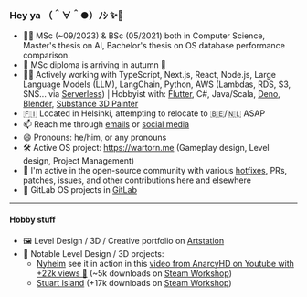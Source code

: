 ### Hey ya （＾∀＾●）ﾉｼ ✨👋

- 🧑‍🎓 MSc (~09/2023) & BSc (05/2021) both in Computer Science, Master's thesis on AI, Bachelor's thesis on OS database performance comparison.
- 🤦 MSc diploma is arriving in autumn 🥳
- 👩‍💻 Actively working with TypeScript, Next.js, React, Node.js, Large Language Models (LLM), LangChain, Python, AWS (Lambdas, RDS, S3, SNS... via [Serverless](https://www.serverless.com/)) | Hobbyist with: [Flutter](https://flutter.dev/), C#, Java/Scala, [Deno](https://deno.land/), [Blender](https://www.blender.org/), [Substance 3D Painter](https://www.adobe.com/fi/products/substance3d-painter.html)
- 🇫🇮 Located in Helsinki, attempting to relocate to 🇧🇪/🇳🇱 ASAP
- 📫 Reach me through [emails](mailto:superihippo@gmail.com) or [social media](https://twitter.com/iamkerkkoh)
- 😄 Pronouns: he/him, or any pronouns
- 🛠️ Active OS project: https://wartorn.me (Gameplay design, Level design, Project Management)
- 🐙 I'm active in the open-source community with various [hotfixes](https://github.com/vercel-labs/ai/issues/260), PRs, patches, issues, and other contributions here and elsewhere
- 🧪 GitLab OS projects in [GitLab](https://gitlab.com/kerkkoh)

---

#### Hobby stuff
- 🖼️ Level Design / 3D / Creative portfolio on [Artstation](https://www.artstation.com/kerkkoh)
- 🌄 Notable Level Design / 3D projects:
  - [Nyheim](https://www.artstation.com/artwork/B1bnXl) see it in action in this [video from AnarcyHD on Youtube with +22k views 👀](https://www.youtube.com/watch?v=tdS8IJgYcDE) (~5k downloads on [Steam Workshop](https://steamcommunity.com/sharedfiles/filedetails/?id=2633522605))
  - [Stuart Island](https://www.artstation.com/artwork/WKG3w3) (+17k downloads on [Steam Workshop](https://steamcommunity.com/sharedfiles/filedetails/?id=1936423383))
